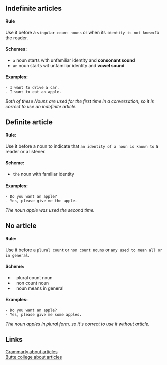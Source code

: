 ## Indefinite articles

#### Rule

Use it before a `singular count nouns` or when its `identity is not known` to the reader.

#### Schemes:

- `a`  noun starts with unfamiliar identity and **consonant sound**
- `an`  noun starts wit unfamiliar identity and **vowel sound**

#### Examples:
```
- I want to drive a car.
- I want to eat an apple.
```
_Both of these Nouns are used for the first time in a conversation, so it is correct to use an indefinite article._

## Definite article

#### Rule:

Use it before a noun to indicate that `an identity of a noun is known to` a reader or a listener.

#### Scheme:

- `the` noun with familiar identity

#### Examples:
```
- Do you want an apple? 
- Yes, please give me the apple.
```
_The noun apple was used the second time._


## No article

#### Rule:

Use it before a `plural count` or `non count nouns` or `any used to mean all or in general`.

#### Scheme:

- ` ` plural count noun
- ` ` non count noun
- ` ` noun means in general

#### Examples:
```
- Do you want an apple? 
- Yes, please give me some apples.
```
_The noun apples in plural form, so it's correct to use it without article._


## Links
[Grammarly about articles](https://www.grammarly.com/blog/articles/)   
[Butte college about articles](http://www.butte.edu/departments/cas/tipsheets/grammar/articles.html#:~:text=In%20English%20there%20are%20three,is%20known%20to%20the%20reader)
